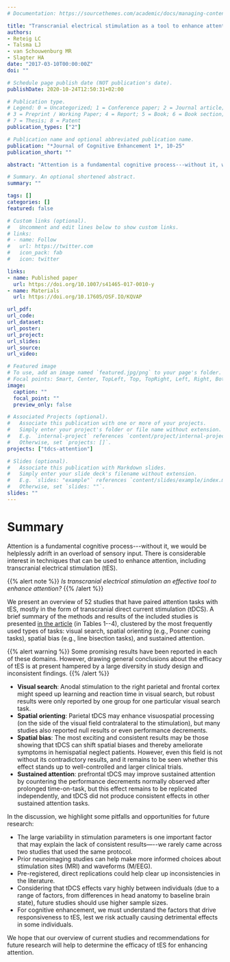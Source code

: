 ```yaml
---
# Documentation: https://sourcethemes.com/academic/docs/managing-content/

title: "Transcranial electrical stimulation as a tool to enhance attention"
authors:
- Reteig LC
- Talsma LJ
- van Schouwenburg MR
- Slagter HA
date: "2017-03-10T00:00:00Z"
doi: ""

# Schedule page publish date (NOT publication's date).
publishDate: 2020-10-24T12:50:31+02:00

# Publication type.
# Legend: 0 = Uncategorized; 1 = Conference paper; 2 = Journal article;
# 3 = Preprint / Working Paper; 4 = Report; 5 = Book; 6 = Book section;
# 7 = Thesis; 8 = Patent
publication_types: ["2"]

# Publication name and optional abbreviated publication name.
publication: "*Journal of Cognitive Enhancement 1*, 10-25"
publication_short: ""

abstract: "Attention is a fundamental cognitive process---without it, we would be helplessly adrift in an overload of sensory input. There is considerable interest in techniques that can be used to enhance attention, including transcranial electrical stimulation (tES). We present an overview of 52 studies that have paired attention tasks with tES, mostly in the form of transcranial direct current stimulation (tDCS). In particular, we discuss four aspects of attention that have been most extensively targeted to date: visual search, spatial orienting (e.g., Posner cueing tasks), spatial bias (e.g., line bisection tasks), and sustained attention. Some promising results have been reported in each of these domains. However, drawing general conclusions about the efficacy of tES is at present hampered by a large diversity in study design and inconsistent findings. We highlight some pitfalls and opportunities and suggest how these may be addressed in future research aiming to use tES as a tool to enhance or test theoretical hypotheses about attention."

# Summary. An optional shortened abstract.
summary: ""

tags: []
categories: []
featured: false

# Custom links (optional).
#   Uncomment and edit lines below to show custom links.
# links:
# - name: Follow
#   url: https://twitter.com
#   icon_pack: fab
#   icon: twitter

links:
- name: Published paper
  url: https://doi.org/10.1007/s41465-017-0010-y
- name: Materials
  url: https://doi.org/10.17605/OSF.IO/KQVAP

url_pdf:
url_code:
url_dataset:
url_poster:
url_project:
url_slides:
url_source:
url_video:

# Featured image
# To use, add an image named `featured.jpg/png` to your page's folder. 
# Focal points: Smart, Center, TopLeft, Top, TopRight, Left, Right, BottomLeft, Bottom, BottomRight.
image:
  caption: ""
  focal_point: ""
  preview_only: false

# Associated Projects (optional).
#   Associate this publication with one or more of your projects.
#   Simply enter your project's folder or file name without extension.
#   E.g. `internal-project` references `content/project/internal-project/index.md`.
#   Otherwise, set `projects: []`.
projects: ["tdcs-attention"]

# Slides (optional).
#   Associate this publication with Markdown slides.
#   Simply enter your slide deck's filename without extension.
#   E.g. `slides: "example"` references `content/slides/example/index.md`.
#   Otherwise, set `slides: ""`.
slides: ""
---
```


# Summary

Attention is a fundamental cognitive process---without it, we would be helplessly adrift in an overload of sensory input. There is considerable interest in techniques that can be used to enhance attention, including transcranial electrical stimulation (tES).

{{% alert note %}}
_Is transcranial electrical stimulation an effective tool to enhance attention?_
{{% /alert %}}

We present an overview of 52 studies that have paired attention tasks with tES, mostly in the form of transcranial direct current stimulation (tDCS). A brief summary of the methods and results of the included studies is presented [in the article](https://doi.org/10.1007/s41465-017-0010-y) (in Tables 1--4), clustered by the most frequently used types of tasks: visual search, spatial orienting (e.g., Posner cueing tasks), spatial bias (e.g., line bisection tasks), and sustained attention.

{{% alert warning %}}
Some promising results have been reported in each of these domains. However, drawing general conclusions about the efficacy of tES is at present hampered by a large diversity in study design and inconsistent findings.
{{% /alert %}}

*  __Visual search__: Anodal stimulation to the right parietal and frontal cortex might speed up learning and reaction time in visual search, but robust results were only reported by one group for one particular visual search task.
* __Spatial orienting__: Parietal tDCS may enhance visuospatial processing (on the side of the visual field contralateral to the stimulation), but many studies also reported null results or even performance decrements.
* __Spatial bias__: The most exciting and consistent results may be those showing that tDCS can shift spatial biases and thereby ameliorate symptoms in hemispatial neglect patients. However, even this field is not without its contradictory results, and it remains to be seen whether this effect stands up to well-controlled and larger clinical trials.
* __Sustained attention__: prefrontal tDCS may improve sustained attention by countering the performance decrements normally observed after prolonged time-on-task, but this effect remains to be replicated independently, and tDCS did not produce consistent effects in other sustained attention tasks.

In the discussion, we highlight some pitfalls and opportunities for future research:

* The large variability in stimulation parameters is one important factor that may explain the lack of consistent results—--we rarely came across two studies that used the same protocol.
* Prior neuroimaging studies can help make more informed choices about stimulation sites (MRI) and waveforms (M/EEG).
* Pre-registered, direct replications could help clear up inconsistencies in the literature.
* Considering that tDCS effects vary highly between individuals (due to a range of factors, from differences in head anatomy to baseline brain state), future studies should use higher sample sizes.
* For cognitive enhancement, we must understand the factors that drive responsiveness to tES, lest we risk actually causing detrimental effects in some individuals.

We hope that our overview of current studies and recommendations for future research will help to determine the efficacy of tES for enhancing attention.

